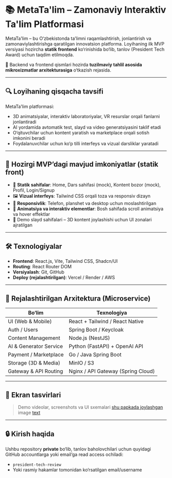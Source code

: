 # 📚 MetaTa'lim – Zamonaviy Interaktiv Ta'lim Platformasi

MetaTa’lim – bu O‘zbekistonda ta’limni raqamlashtirish, jonlantirish va zamonaviylashtirishga qaratilgan innovatsion platforma. Loyihaning ilk MVP versiyasi hozircha **statik frontend** ko‘rinishida bo‘lib, tanlov (President Tech Award) uchun taqdim etilmoqda.

🚧 Backend va frontend qismlari hozirda **tuzilmaviy tahlil asosida mikroxizmatlar arxitekturasiga** o‘tkazish rejasida.

---

## 🔍 Loyihaning qisqacha tavsifi

MetaTa’lim platformasi:

- 3D animatsiyalar, interaktiv laboratoriyalar, VR resurslar orqali fanlarni jonlantiradi
- AI yordamida avtomatik test, slayd va video generatsiyasini taklif etadi
- O‘qituvchilar uchun kontent yaratish va marketplace orqali sotish imkonini beradi
- Foydalanuvchilar uchun ko‘p tilli interfeys va vizual darsliklar yaratadi

---

## 🚀 Hozirgi MVP’dagi mavjud imkoniyatlar (statik front)

- 🎨 **Statik sahifalar**: Home, Dars sahifasi (mock), Kontent bozor (mock), Profil, Login/Signup
- 🖼 **Vizual interfeys**: Tailwind CSS orqali toza va responsiv dizayn
- 📱 **Responsivlik**: Telefon, planshet va desktop uchun moslashtirilgan
- 🧩 **Animatsiya va interaktiv elementlar**: Bosh sahifada scroll animatsiya va hover effektlar
- 📎 Demo slayd sahifalari – 3D kontent joylashishi uchun UI zonalari ajratilgan

---

## 🛠 Texnologiyalar

- **Frontend**: React.js, Vite, Tailwind CSS, Shadcn/UI  
- **Routing**: React Router DOM  
- **Versiyalash**: Git, GitHub  
- **Deploy (rejalashtirilgan)**: Vercel / Render / AWS

---

## 🧱 Rejalashtirilgan Arxitektura (Microservice)

| Bo‘lim                     | Texnologiya                         |
|---------------------------|-------------------------------------|
| UI (Web & Mobile)         | React + Tailwind / React Native     |
| Auth / Users              | Spring Boot / Keycloak              |
| Content Management        | Node.js (NestJS)                    |
| AI & Generator Service    | Python (FastAPI) + OpenAI API       |
| Payment / Marketplace     | Go / Java Spring Boot               |
| Storage (3D & Media)      | MinIO / S3                          |
| Gateway & API Routing     | Nginx / API Gateway (Spring Cloud)  |

---

## 📸 Ekran tasvirlari

> Demo videolar, screenshots va UI sxemalari [shu papkada joylashgan](./docs/demo/)
image [text](https://)

---

## 🔒 Kirish haqida

Ushbu repository **private** bo‘lib, tanlov baholovchilari uchun quyidagi GitHub accountlarga yoki email’ga read access ochiladi:
- `president-tech-review`
- Yoki rasmiy hakamlar tomonidan ko‘rsatilgan email/username

